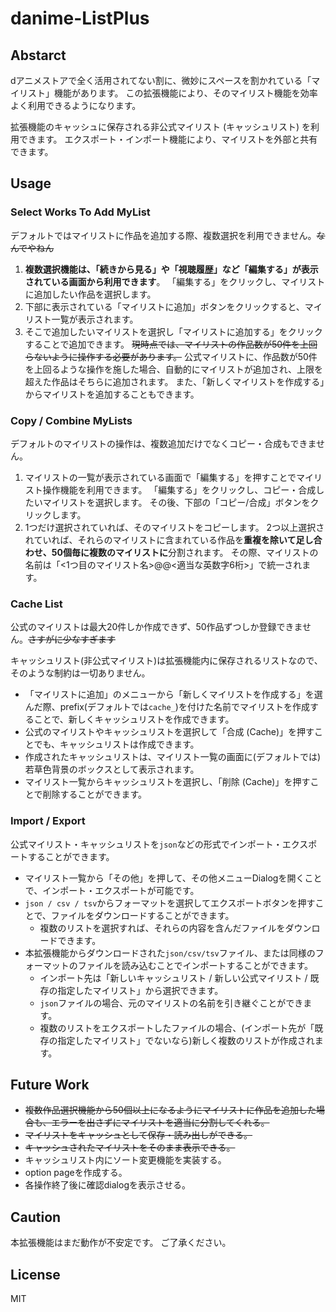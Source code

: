 # danime-ListPlus

## Abstarct
dアニメストアで全く活用されてない割に、微妙にスペースを割かれている「マイリスト」機能があります。
この拡張機能により、そのマイリスト機能を効率よく利用できるようになります。

拡張機能のキャッシュに保存される非公式マイリスト (キャッシュリスト) を利用できます。
エクスポート・インポート機能により、マイリストを外部と共有できます。

## Usage

### Select Works To Add MyList

デフォルトではマイリストに作品を追加する際、複数選択を利用できません。~~なんでやねん~~
1. **複数選択機能は、「続きから見る」や「視聴履歴」など「編集する」が表示されている画面から利用できます**。
   「編集する」をクリックし、マイリストに追加したい作品を選択します。
2. 下部に表示されている「マイリストに追加」ボタンをクリックすると、マイリスト一覧が表示されます。
3. そこで追加したいマイリストを選択し「マイリストに追加する」をクリックすることで追加できます。
    ~~現時点では、マイリストの作品数が50件を上回らないように操作する必要があります。~~
    公式マイリストに、作品数が50件を上回るような操作を施した場合、自動的にマイリストが追加され、上限を超えた作品はそちらに追加されます。
    また、「新しくマイリストを作成する」からマイリストを追加することもできます。


### Copy / Combine MyLists

デフォルトのマイリストの操作は、複数追加だけでなくコピー・合成もできません。
1. マイリストの一覧が表示されている画面で「編集する」を押すことでマイリスト操作機能を利用できます。
   「編集する」をクリックし、コピー・合成したいマイリストを選択します。
   その後、下部の「コピー/合成」ボタンをクリックします。
2. 1つだけ選択されていれば、そのマイリストをコピーします。
    2つ以上選択されていれば、それらのマイリストに含まれている作品を**重複を除いて足し合わせ、50個毎に複数のマイリストに**分割されます。
    その際、マイリストの名前は「<1つ目のマイリスト名>@@<適当な英数字6桁>」で統一されます。

### Cache List

公式のマイリストは最大20件しか作成できず、50作品ずつしか登録できません。~~さすがに少なすぎます~~

キャッシュリスト(非公式マイリスト)は拡張機能内に保存されるリストなので、そのような制約は一切ありません。
- 「マイリストに追加」のメニューから「新しくマイリストを作成する」を選んだ際、prefix(デフォルトでは`cache_`)を付けた名前でマイリストを作成することで、新しくキャッシュリストを作成できます。
- 公式のマイリストやキャッシュリストを選択して「合成 (Cache)」を押すことでも、キャッシュリストは作成できます。
- 作成されたキャッシュリストは、マイリスト一覧の画面に(デフォルトでは)若草色背景のボックスとして表示されます。
- マイリスト一覧からキャッシュリストを選択し、「削除 (Cache)」を押すことで削除することができます。

### Import / Export

公式マイリスト・キャッシュリストを`json`などの形式でインポート・エクスポートすることができます。
- マイリスト一覧から「その他」を押して、その他メニューDialogを開くことで、インポート・エクスポートが可能です。
- `json / csv / tsv`からフォーマットを選択してエクスポートボタンを押すことで、ファイルをダウンロードすることができます。
    - 複数のリストを選択すれば、それらの内容を含んだファイルをダウンロードできます。
- 本拡張機能からダウンロードされた`json/csv/tsv`ファイル、または同様のフォーマットのファイルを読み込むことでインポートすることができます。
    - インポート先は「新しいキャッシュリスト / 新しい公式マイリスト / 既存の指定したマイリスト」から選択できます。
    - `json`ファイルの場合、元のマイリストの名前を引き継ぐことができます。
    - 複数のリストをエクスポートしたファイルの場合、(インポート先が「既存の指定したマイリスト」でないなら)新しく複数のリストが作成されます。

## Future Work

- ~~複数作品選択機能から50個以上になるようにマイリストに作品を追加した場合も、エラーを出さずにマイリストを適当に分割してくれる。~~
- ~~マイリストをキャッシュとして保存・読み出しができる。~~
- ~~キャッシュされたマイリストをそのまま表示できる。~~
- キャッシュリスト内にソート変更機能を実装する。
- option pageを作成する。
- 各操作終了後に確認dialogを表示させる。

## Caution

本拡張機能はまだ動作が不安定です。
ご了承ください。
## License

MIT
